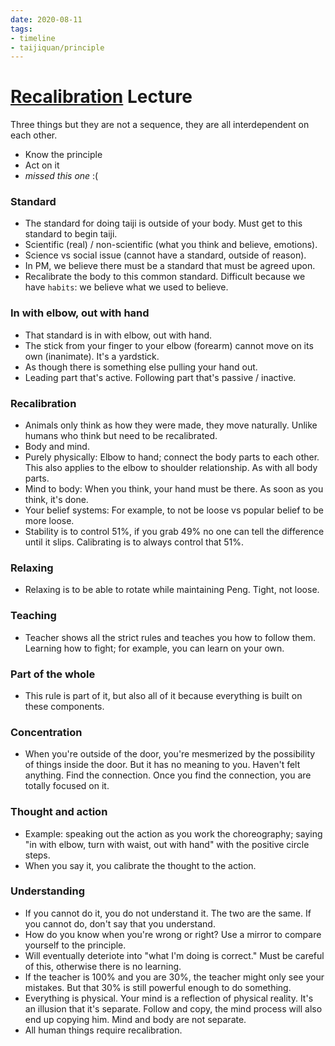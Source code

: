 ```yaml
---
date: 2020-08-11
tags:
- timeline
- taijiquan/principle
---
```


# [Recalibration](http://practicalmethod.com/2015/01/recalibration/) Lecture

Three things but they are not a sequence, they are all interdependent on each other.

* Know the principle
* Act on it
* *missed this one* :(

### Standard
* The standard for doing taiji is outside of your body. Must get to this standard to begin taiji.
* Scientific (real) / non-scientific (what you think and believe, emotions).
* Science vs social issue (cannot have a standard, outside of reason).
* In PM, we believe there must be a standard that must be agreed upon.
* Recalibrate the body to this common standard. Difficult because we have `habits`: we believe what we used to believe.

### In with elbow, out with hand
* That standard is in with elbow, out with hand.
* The stick from your finger to your elbow (forearm) cannot move on its own (inanimate). It's a yardstick.
* As though there is something else pulling your hand out.
* Leading part that's active. Following part that's passive / inactive.

### Recalibration
* Animals only think as how they were made, they move naturally. Unlike humans who think but need to be recalibrated.
* Body and mind.
* Purely physically: Elbow to hand; connect the body parts to each other. This also applies to the elbow to shoulder relationship. As with all body parts.
* Mind to body: When you think, your hand must be there. As soon as you think, it's done.
* Your belief systems: For example, to not be loose vs popular belief to be more loose.
* Stability is to control 51%, if you grab 49% no one can tell the difference until it slips. Calibrating is to always control that 51%.

### Relaxing
* Relaxing is to be able to rotate while maintaining Peng. Tight, not loose.

### Teaching
* Teacher shows all the strict rules and teaches you how to follow them. Learning how to fight; for example, you can learn on your own.

### Part of the whole
* This rule is part of it, but also all of it because everything is built on these components.

### Concentration
* When you're outside of the door, you're mesmerized by the possibility of things inside the door. But it has no meaning to you. Haven't felt anything. Find the connection. Once you find the connection, you are totally focused on it.

### Thought and action
* Example: speaking out the action as you work the choreography; saying "in with elbow, turn with waist, out with hand" with the positive circle steps.
* When you say it, you calibrate the thought to the action.

### Understanding
* If you cannot do it, you do not understand it. The two are the same. If you cannot do, don't say that you understand.
* How do you know when you're wrong or right? Use a mirror to compare yourself to the principle.
* Will eventually deteriote into "what I'm doing is correct." Must be careful of this, otherwise there is no learning.
* If the teacher is 100% and you are 30%, the teacher might only see your mistakes. But that 30% is still powerful enough to do something.
* Everything is physical. Your mind is a reflection of physical reality. It's an illusion that it's separate. Follow and copy, the mind process will also end up copying him. Mind and body are not separate.
* All human things require recalibration.
